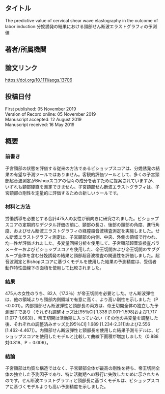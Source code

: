 ## タイトル
The predictive value of cervical shear wave elastography in the outcome of labor induction
分娩誘発の結果における頸部せん断波エラストグラフィの予測値

## 著者/所属機関

## 論文リンク
https://doi.org/10.1111/aogs.13706

## 投稿日付
First published: 05 November 2019  
Version of Record online: 05 November 2019  
Manuscript accepted: 12 August 2019  
Manuscript received: 16 May 2019

## 概要
### 前書き
子宮頸部の状態を評価する従来の方法であるビショップスコアは、分娩誘発の結果の有望な予測ツールではありません。客観的評価ツールとして、多くの子宮頸部超音波測定がBishopスコアの個々の成分を表すために提案されていますが、いずれも頸部硬直を測定できません。子宮頸部せん断波エラストグラフィは、子宮頸部の剛性を定量的に評価するための新しいツールです。

### 材料と方法
労働誘導を必要とする合計475人の女性が前向きに研究されました。ビショップスコアの定期的なデジタル評価の前に、頸部の長さ、後部の頸部の角度、進行角度、およびせん断波エラストグラフィの経膣超音波検査測定を実施しました。せん断波エラストグラフィ測定は、子宮頸部の内側、中央、外側の領域で行われ、均一性が評価されました。多変量回帰分析を使用して、子宮頸部超音波検査パラメーターおよびビショップスコアを使用した、帝王切開および帝王切開のサブグループ全体を含む分娩誘発の結果と頸部超音波検査の関連性を評価しました。超音波測定とBishopスコアに基づくモデルを使用した結果の予測精度は、受信者動作特性曲線下の面積を使用して比較されました。

### 結果
475人の女性のうち、82人（17.3％）が帝王切開を必要とした。せん断波弾性は、他の領域よりも頸部内側領域で有意に高く、より高い剛性を示しました（P  <0.001）。内部頸部せん断波弾性と頸部長の両方は、帝王切開全体の独立した予測因子であり（それぞれ調整オッズ比[95％CI] 1.338 [1.001-1.598]および1.717 [1.077-1.663]）、帝王切開は活動期に入っていない（その他の共変量を調整した後、それぞれの調整済みオッズ比[95％CI] 1.689 [1.234-2.311]および2.556 [1.462-4.467]）。内頸部せん断波弾性と頸部長を使用した結果予測モデルは、ビショップスコアを使用したモデルと比較して曲線下面積が増加しました（0.888対0.819、P  = 0.009）。

### 結論
子宮頸部は均質な構造ではなく、子宮頸部全体が最高の剛性を持ち、帝王切開全体の独立した予測因子であり、特に活動期への移行に失敗したために示されたものです。せん断波エラストグラフィと頸部長に基づくモデルは、ビショップスコアに基づくモデルよりも高い予測精度を示しました。
